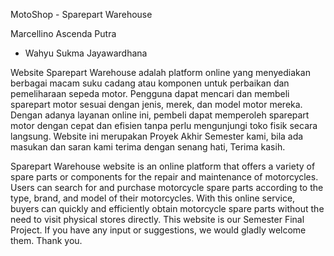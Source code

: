 MotoShop - Sparepart Warehouse

Marcellino Ascenda Putra
- Wahyu Sukma Jayawardhana

Website Sparepart Warehouse adalah platform online yang menyediakan berbagai macam suku cadang atau komponen untuk perbaikan dan pemeliharaan sepeda motor. Pengguna dapat mencari dan membeli sparepart motor sesuai dengan jenis, merek, dan model motor mereka. Dengan adanya layanan online ini, pembeli dapat memperoleh sparepart motor dengan cepat dan efisien tanpa perlu mengunjungi toko fisik secara langsung.
Website ini merupakan Proyek Akhir Semester kami, bila ada masukan dan saran kami terima dengan senang hati, Terima kasih.

Sparepart Warehouse website is an online platform that offers a variety of spare parts or components for the repair and maintenance of motorcycles. Users can search for and purchase motorcycle spare parts according to the type, brand, and model of their motorcycles. With this online service, buyers can quickly and efficiently obtain motorcycle spare parts without the need to visit physical stores directly.
This website is our Semester Final Project. If you have any input or suggestions, we would gladly welcome them. Thank you.
